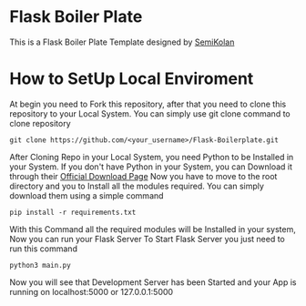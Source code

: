 # Flask Boiler Plate
This is a Flask Boiler Plate Template designed by [SemiKolan](https://semikolan.co) 

# How to SetUp Local Enviroment
At begin you need to Fork this repository, after that you need to clone this repository to your Local System. You can simply use git clone command to clone repository
``` 
git clone https://github.com/<your_username>/Flask-Boilerplate.git
```
After Cloning Repo in your Local System, you need Python to be Installed in your System. If you don't have Python in your System, you can Download it through their [Official Download Page](https://www.python.org/downloads/)
Now you have to move to the root directory  and you to Install all the modules required. You can simply download them using a simple command
```
pip install -r requirements.txt
```
With this Command all the required modules will be Installed in your system, Now you can run your Flask Server
To Start Flask Server you just need to run this command
```
python3 main.py
```
Now you will see that Development Server has been Started and your App is running on localhost:5000 or 127.0.0.1:5000

